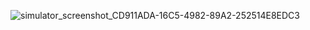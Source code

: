 

![simulator_screenshot_CD911ADA-16C5-4982-89A2-252514E8EDC3](https://github.com/user-attachments/assets/b79aa6fa-82d2-4e87-b8e8-38bfde5775f6)
